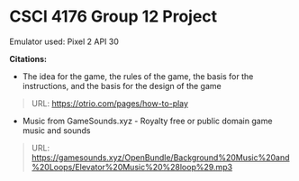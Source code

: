 # CSCI 4176 Group 12 Project

Emulator used:
Pixel 2 API 30

**Citations:**

- The idea for the game, the rules of the game, the basis for the instructions, and the basis for the design of the game 
> URL: https://otrio.com/pages/how-to-play

- Music from GameSounds.xyz - Royalty free or public domain game music and sounds
> URL: https://gamesounds.xyz/OpenBundle/Background%20Music%20and%20Loops/Elevator%20Music%20%28loop%29.mp3
